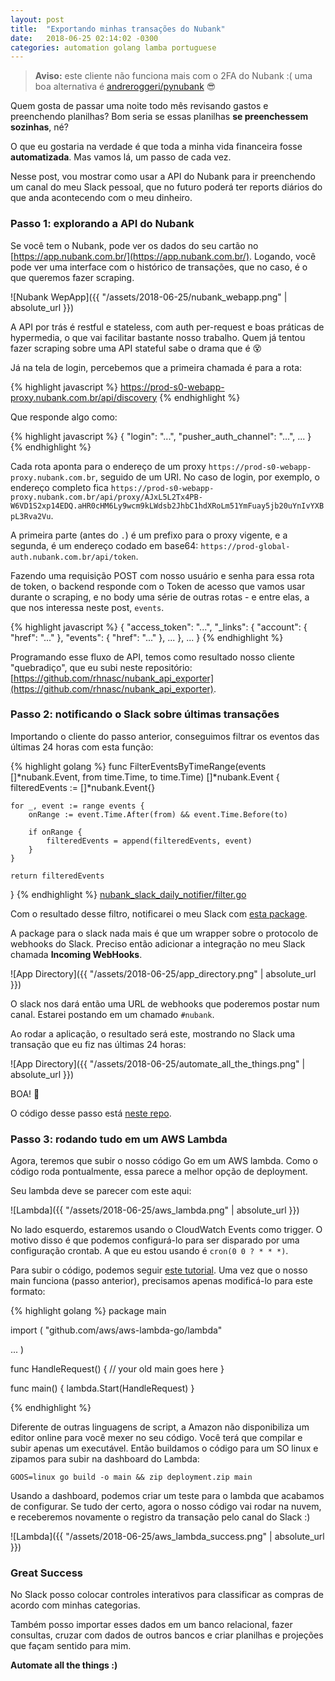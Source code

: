 ```yaml
---
layout: post
title:  "Exportando minhas transações do Nubank"
date:   2018-06-25 02:14:02 -0300
categories: automation golang lamba portuguese
---
```


> **Aviso:** este cliente não funciona mais com o 2FA do Nubank :( uma boa alternativa é [andreroggeri/pynubank](https://github.com/andreroggeri/pynubank) 😎

Quem gosta de passar uma noite todo mês revisando gastos e preenchendo planilhas? Bom seria se essas planilhas **se preenchessem sozinhas**, né? 

O que eu gostaria na verdade é que toda a minha vida financeira fosse **automatizada**. Mas vamos lá, um passo de cada vez.

Nesse post, vou mostrar como usar a API do Nubank para ir preenchendo um canal do meu Slack pessoal, que no futuro poderá ter reports diários do que anda acontecendo com o meu dinheiro.


### Passo 1: explorando a API do Nubank

Se você tem o Nubank, pode ver os dados do seu cartão no [https://app.nubank.com.br/](https://app.nubank.com.br/). Logando, você pode ver uma interface com o histórico de transações, que no caso, é o que queremos fazer scraping.

![Nubank WepApp]({{ "/assets/2018-06-25/nubank_webapp.png" | absolute_url }})

A API por trás é restful e stateless, com auth per-request e boas práticas de hypermedia, o que vai facilitar bastante nosso trabalho. Quem já tentou fazer scraping sobre uma API stateful sabe o drama que é 😵

Já na tela de login, percebemos que a primeira chamada é para a rota:

{% highlight javascript %}
https://prod-s0-webapp-proxy.nubank.com.br/api/discovery
{% endhighlight %}

Que responde algo como:

{% highlight javascript %}
{
  "login": "...",
  "pusher_auth_channel": "...",
  ...
}
{% endhighlight %}

Cada rota aponta para o endereço de um proxy `https://prod-s0-webapp-proxy.nubank.com.br`, seguido de um URI. No caso de login, por exemplo, o endereço completo fica `https://prod-s0-webapp-proxy.nubank.com.br/api/proxy/AJxL5L2Tx4PB-W6VD1S2xp14EDQ.aHR0cHM6Ly9wcm9kLWdsb2JhbC1hdXRoLm51YmFuay5jb20uYnIvYXBpL3Rva2Vu`.

A primeira parte (antes do `.`) é um prefixo para o proxy vigente, e a segunda, é um endereço codado em base64: `https://prod-global-auth.nubank.com.br/api/token`.

Fazendo uma requisição POST com nosso usuário e senha para essa rota de token, o backend responde com o Token de acesso que vamos usar durante o scraping, e no body uma série de outras rotas - e entre elas, a que nos interessa neste post, `events`.

{% highlight javascript %}
{
  "access_token": "...",
  "_links": {
    "account": {
      "href": "..."
    },
    "events": {
      "href": "..."
    },
    ...
  },
  ...
}
{% endhighlight %}

Programando esse fluxo de API, temos como resultado nosso cliente "quebradiço", que eu subi neste repositório: [https://github.com/rhnasc/nubank_api_exporter](https://github.com/rhnasc/nubank_api_exporter). 

### Passo 2: notificando o Slack sobre últimas transações

Importando o cliente do passo anterior, conseguimos filtrar os eventos das últimas 24 horas com esta função:

{% highlight golang %}
func FilterEventsByTimeRange(events []*nubank.Event, from time.Time, to time.Time) []*nubank.Event {
	filteredEvents := []*nubank.Event{}

	for _, event := range events {
		onRange := event.Time.After(from) && event.Time.Before(to)

		if onRange {
			filteredEvents = append(filteredEvents, event)
		}
	}

	return filteredEvents
}
{% endhighlight %}
[nubank_slack_daily_notifier/filter.go](https://github.com/rhnasc/nubank_slack_daily_notifier/blob/master/filter.go)

Com o resultado desse filtro, notificarei o meu Slack com [esta package](github.com/ashwanthkumar/slack-go-webhook).

A package para o slack nada mais é que um wrapper sobre o protocolo de webhooks do Slack. Preciso então adicionar a integração no meu Slack chamada **Incoming WebHooks**.

![App Directory]({{ "/assets/2018-06-25/app_directory.png" | absolute_url }})

O slack nos dará então uma URL de webhooks que poderemos postar num canal. Estarei postando em um chamado `#nubank`.

Ao rodar a aplicação, o resultado será este, mostrando no Slack uma transação que eu fiz nas últimas 24 horas:

![App Directory]({{ "/assets/2018-06-25/automate_all_the_things.png" | absolute_url }})

BOA! 🤩

O código desse passo está [neste repo](https://github.com/rhnasc/nubank_slack_daily_notifier).

### Passo 3: rodando tudo em um AWS Lambda

Agora, teremos que subir o nosso código Go em um AWS lambda. Como o código roda pontualmente, essa parece a melhor opção de deployment.

Seu lambda deve se parecer com este aqui:

![Lambda]({{ "/assets/2018-06-25/aws_lambda.png" | absolute_url }})

No lado esquerdo, estaremos usando o CloudWatch Events como trigger. O motivo disso é que podemos configurá-lo para ser disparado por uma configuração crontab. A que eu estou usando é `cron(0 0 ? * * *)`.

Para subir o código, podemos seguir [este tutorial](https://docs.aws.amazon.com/lambda/latest/dg/go-programming-model-handler-types.html). Uma vez que o nosso main funciona (passo anterior), precisamos apenas modificá-lo para este formato: 

{% highlight golang %}
package main

import (
  "github.com/aws/aws-lambda-go/lambda"

  ...
)

func HandleRequest() {
  // your old main goes here
}

func main() {
	lambda.Start(HandleRequest)
}

{% endhighlight %}

Diferente de outras linguagens de script, a Amazon não disponibiliza um editor online para você mexer no seu código. Você terá que compilar e subir apenas um executável. Então buildamos o código para um SO linux e zipamos para subir na dashboard do Lambda:

`GOOS=linux go build -o main && zip deployment.zip main`

Usando a dashboard, podemos criar um teste para o lambda que acabamos de configurar. Se tudo der certo, agora o nosso código vai rodar na nuvem, e receberemos novamente o registro da transação pelo canal do Slack :)

![Lambda]({{ "/assets/2018-06-25/aws_lambda_success.png" | absolute_url }})

### Great Success

No Slack posso colocar controles interativos para classificar as compras de acordo com minhas categorias.

Também posso importar esses dados em um banco relacional, fazer consultas, cruzar com dados de outros bancos e criar planilhas e projeções que façam sentido para mim.

**Automate all the things :)**
